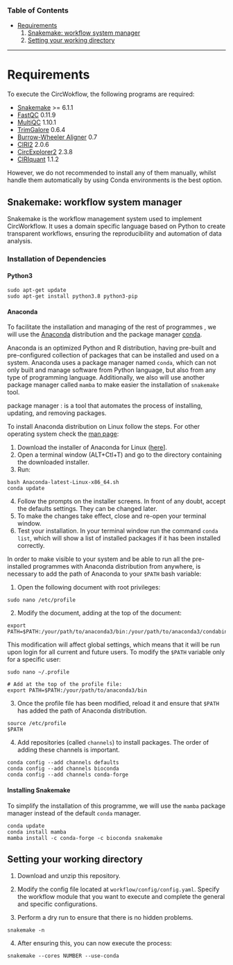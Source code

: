 

### Table of Contents
* [Requirements](#requirements)
  1. [Snakemake: workflow system manager](#snakemake:-workflow-system-manager)
  2. [Setting your working directory](#setting-your-working-directory)

***
# Requirements
To execute the CircWokflow, the following programs are required:

* [Snakemake](https://snakemake.readthedocs.io/en/stable/index.html) >= 6.1.1
* [FastQC](https://www.bioinformatics.babraham.ac.uk/projects/fastqc/) 0.11.9
* [MultiQC](https://multiqc.info/) 1.10.1
* [TrimGalore](https://github.com/FelixKrueger/TrimGalore) 0.6.4
* [Burrow-Wheeler Aligner](https://github.com/lh3/bwa) 0.7
* [CIRI2](https://sourceforge.net/projects/ciri/files/CIRI2/) 2.0.6
* [CircExplorer2](https://github.com/YangLab/CIRCexplorer2) 2.3.8
* [CIRIquant](https://github.com/bioinfo-biols/CIRIquant) 1.1.2

However, we do not recommended to install any of them manually, whilst handle them automatically by using Conda environments is the best option.

## Snakemake: workflow system manager
Snakemake is the workflow management system used to implement CircWorkflow. It uses a domain specific language based on Python to create transparent workflows, ensuring the reproducibility and automation of data analysis.

### Installation of Dependencies
#### Python3
```{bash}
sudo apt-get update
sudo apt-get install python3.8 python3-pip
```
#### Anaconda
To facilitate the installation and managing of the rest of programmes , we will use the [Anaconda](https://www.anaconda.com/) distribution and the package manager [conda](https://conda.io/projects/conda/en/latest/index.html).

Anaconda is an optimized Python and R distribution, having pre-built and pre-configured collection of packages that can be installed and used on a system. Anaconda uses a package manager named `conda`, which can not only built and manage software from Python language, but also from any type of programming language. Additionally, we also will use another package manager called `mamba` to make easier the installation of `snakemake` tool.

package manager
: is a tool that automates the process of installing, updating, and removing packages.

To install Anaconda distribution on Linux follow the steps. For other operating system check the [man page](https://conda.io/projects/conda/en/latest/user-guide/install/linux.html):
1. Download the installer of Anaconda for Linux ([here](https://www.anaconda.com/products/individual)].
2. Open a terminal window (ALT+Ctl+T) and go to the directory containing the downloaded installer.
3. Run:
```{bash}
bash Anaconda-latest-Linux-x86_64.sh
conda update
```
4. Follow the prompts on the installer screens. In front of any doubt, accept the defaults settings. They can be changed later.
5. To make the changes take effect, close and re-open your terminal window.
6. Test your installation. In your terminal window run the command `conda list`, which will show a list of installed packages if it has been installed correctly.

In order to make visible to your system and be able to run all the pre-installed programmes with Anaconda distribution from anywhere, is necessary to add the path of Anaconda to your `$PATH` bash variable:

1. Open the following document with root privileges:
```{bash}
sudo nano /etc/profile
```
2. Modify the document, adding at the top of the document:
```{bash}
export PATH=$PATH:/your/path/to/anaconda3/bin:/your/path/to/anaconda3/condabin
```
This modification will affect global settings, which means that it will be run upon login for all current and future users. To modify the `$PATH` variable only for a specific user:
```{bash}
sudo nano ~/.profile

# Add at the top of the profile file:
export PATH=$PATH:/your/path/to/anaconda3/bin
```
3. Once the profile file has been modified, reload it and ensure that `$PATH` has added the path of Anaconda distribution.
```{bash}
source /etc/profile
$PATH
```
4. Add repositories (called `channels`) to install packages. The order of adding these channels is important.
```{bash}
conda config --add channels defaults
conda config --add channels bioconda
conda config --add channels conda-forge
```

#### Installing Snakemake
To simplify the installation of this programme, we will use the `mamba` package manager instead of the default `conda` manager.

```{bash}
conda update
conda install mamba
mamba install -c conda-forge -c bioconda snakemake
```

## Setting your working directory

1. Download and unzip this repository.
2. Modify the config file located at `workflow/config/config.yaml`. Specify the workflow module that you want to execute and complete the general and specific configurations.

3. Perform a dry run to ensure that there is no hidden problems.
```
snakemake -n
```

4. After ensuring this, you can now execute the process:
```
snakemake --cores NUMBER --use-conda
```

